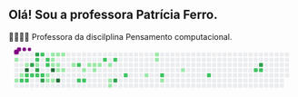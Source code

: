 ## Olá! Sou a professora Patrícia Ferro.
👩‍💻👩‍🏫 Professora da discilplina Pensamento computacional.
<svg viewBox="-16 -32 880 192" width="880" height="192" xmlns="http://www.w3.org/2000/svg"><desc>Generated with https://github.com/Platane/snk</desc><style>@keyframes c0{.71%{fill:var(--c1)}.73%,to{fill:var(--ce)}}@keyframes c1{3.57%{fill:var(--c1)}3.59%,to{fill:var(--ce)}}@keyframes c2{2.86%{fill:var(--c1)}2.88%,to{fill:var(--ce)}}@keyframes c3{49.09%{fill:var(--c2)}49.11%,to{fill:var(--ce)}}@keyframes c4{1.78%{fill:var(--c1)}1.8%,to{fill:var(--ce)}}@keyframes c5{91.75%{fill:var(--c4)}91.77%,to{fill:var(--ce)}}@keyframes c6{48.38%{fill:var(--c2)}48.4%,to{fill:var(--ce)}}@keyframes c7{48.74%{fill:var(--c2)}48.76%,to{fill:var(--ce)}}@keyframes c8{88.88%{fill:var(--c3)}88.9%,to{fill:var(--ce)}}@keyframes c9{48.02%{fill:var(--c2)}48.04%,to{fill:var(--ce)}}@keyframes ca{89.95%{fill:var(--c3)}89.97%,to{fill:var(--ce)}}@keyframes cb{43%{fill:var(--c2)}43.02%,to{fill:var(--ce)}}@keyframes cc{42.64%{fill:var(--c1)}42.66%,to{fill:var(--ce)}}@keyframes cd{88.16%{fill:var(--c3)}88.18%,to{fill:var(--ce)}}@keyframes ce{47.66%{fill:var(--c2)}47.68%,to{fill:var(--ce)}}@keyframes cf{45.15%{fill:var(--c2)}45.17%,to{fill:var(--ce)}}@keyframes cg{47.3%{fill:var(--c2)}47.32%,to{fill:var(--ce)}}@keyframes ch{87.09%{fill:var(--c3)}87.11%,to{fill:var(--ce)}}@keyframes ci{43.72%{fill:var(--c2)}43.74%,to{fill:var(--ce)}}@keyframes cj{44.08%{fill:var(--c2)}44.1%,to{fill:var(--ce)}}@keyframes ck{7.52%{fill:var(--c1)}7.54%,to{fill:var(--ce)}}@keyframes cl{6.44%{fill:var(--c1)}6.46%,to{fill:var(--ce)}}@keyframes cm{11.46%{fill:var(--c1)}11.48%,to{fill:var(--ce)}}@keyframes cn{11.1%{fill:var(--c1)}11.12%,to{fill:var(--ce)}}@keyframes co{10.74%{fill:var(--c1)}10.76%,to{fill:var(--ce)}}@keyframes cp{93.54%{fill:var(--c4)}93.56%,to{fill:var(--ce)}}@keyframes cq{6.8%{fill:var(--c1)}6.82%,to{fill:var(--ce)}}@keyframes cr{11.82%{fill:var(--c1)}11.84%,to{fill:var(--ce)}}@keyframes cs{10.38%{fill:var(--c1)}10.4%,to{fill:var(--ce)}}@keyframes ct{9.31%{fill:var(--c1)}9.33%,to{fill:var(--ce)}}@keyframes cu{94.61%{fill:var(--c4)}94.63%,to{fill:var(--ce)}}@keyframes cv{12.18%{fill:var(--c1)}12.2%,to{fill:var(--ce)}}@keyframes cw{9.67%{fill:var(--c1)}9.69%,to{fill:var(--ce)}}@keyframes cx{13.61%{fill:var(--c1)}13.63%,to{fill:var(--ce)}}@keyframes cy{55.55%{fill:var(--c2)}55.57%,to{fill:var(--ce)}}@keyframes cz{53.75%{fill:var(--c2)}53.77%,to{fill:var(--ce)}}@keyframes c10{14.69%{fill:var(--c1)}14.71%,to{fill:var(--ce)}}@keyframes c11{54.11%{fill:var(--c2)}54.13%,to{fill:var(--ce)}}@keyframes c12{21.14%{fill:var(--c1)}21.16%,to{fill:var(--ce)}}@keyframes c13{15.76%{fill:var(--c1)}15.78%,to{fill:var(--ce)}}@keyframes c14{15.4%{fill:var(--c1)}15.42%,to{fill:var(--ce)}}@keyframes c15{16.12%{fill:var(--c1)}16.14%,to{fill:var(--ce)}}@keyframes c16{57.7%{fill:var(--c2)}57.72%,to{fill:var(--ce)}}@keyframes c17{16.84%{fill:var(--c1)}16.86%,to{fill:var(--ce)}}@keyframes c18{17.91%{fill:var(--c1)}17.93%,to{fill:var(--ce)}}@keyframes c19{18.27%{fill:var(--c1)}18.29%,to{fill:var(--ce)}}@keyframes c1a{58.41%{fill:var(--c2)}58.43%,to{fill:var(--ce)}}@keyframes c1b{81.35%{fill:var(--c3)}81.37%,to{fill:var(--ce)}}@keyframes c1c{60.21%{fill:var(--c2)}60.23%,to{fill:var(--ce)}}@keyframes c1d{25.8%{fill:var(--c1)}25.82%,to{fill:var(--ce)}}@keyframes c1e{32.25%{fill:var(--c1)}32.27%,to{fill:var(--ce)}}@keyframes c1f{31.89%{fill:var(--c1)}31.91%,to{fill:var(--ce)}}@keyframes c1g{62.71%{fill:var(--c2)}62.73%,to{fill:var(--ce)}}@keyframes c1h{27.23%{fill:var(--c1)}27.25%,to{fill:var(--ce)}}@keyframes c1i{29.38%{fill:var(--c1)}29.4%,to{fill:var(--ce)}}@keyframes c1j{65.94%{fill:var(--c2)}65.96%,to{fill:var(--ce)}}@keyframes c1k{69.52%{fill:var(--c2)}69.54%,to{fill:var(--ce)}}@keyframes c1l{70.24%{fill:var(--c3)}70.26%,to{fill:var(--ce)}}@keyframes c1m{69.88%{fill:var(--c2)}69.9%,to{fill:var(--ce)}}@keyframes u0{.71%{transform:scale(0,1)}.73%,1.78%{transform:scale(.03,1)}1.8%,2.86%{transform:scale(.07,1)}2.88%,3.57%{transform:scale(.1,1)}3.59%,6.44%{transform:scale(.13,1)}6.46%,6.8%{transform:scale(.17,1)}6.82%,7.52%{transform:scale(.2,1)}7.54%,9.31%{transform:scale(.23,1)}9.33%,9.67%{transform:scale(.27,1)}10.38%,9.69%{transform:scale(.3,1)}10.4%,10.74%{transform:scale(.33,1)}10.76%,11.1%{transform:scale(.37,1)}11.12%,11.46%{transform:scale(.4,1)}11.48%,11.82%{transform:scale(.43,1)}11.84%,12.18%{transform:scale(.47,1)}12.2%,13.61%{transform:scale(.5,1)}13.63%,14.69%{transform:scale(.53,1)}14.71%,15.4%{transform:scale(.57,1)}15.42%,15.76%{transform:scale(.6,1)}15.78%,16.12%{transform:scale(.63,1)}16.14%,16.84%{transform:scale(.67,1)}16.86%,17.91%{transform:scale(.7,1)}17.93%,18.27%{transform:scale(.73,1)}18.29%,21.14%{transform:scale(.77,1)}21.16%,25.8%{transform:scale(.8,1)}25.82%,27.23%{transform:scale(.83,1)}27.25%,29.38%{transform:scale(.87,1)}29.4%,31.89%{transform:scale(.9,1)}31.91%,32.25%{transform:scale(.93,1)}32.27%,42.64%{transform:scale(.97,1)}42.66%,to{transform:scale(1,1)}}@keyframes u1{43%{transform:scale(0,1)}43.02%,43.72%{transform:scale(.05,1)}43.74%,44.08%{transform:scale(.1,1)}44.1%,45.15%{transform:scale(.15,1)}45.17%,47.3%{transform:scale(.2,1)}47.32%,47.66%{transform:scale(.25,1)}47.68%,48.02%{transform:scale(.3,1)}48.04%,48.38%{transform:scale(.35,1)}48.4%,48.74%{transform:scale(.4,1)}48.76%,49.09%{transform:scale(.45,1)}49.11%,53.75%{transform:scale(.5,1)}53.77%,54.11%{transform:scale(.55,1)}54.13%,55.55%{transform:scale(.6,1)}55.57%,57.7%{transform:scale(.65,1)}57.72%,58.41%{transform:scale(.7,1)}58.43%,60.21%{transform:scale(.75,1)}60.23%,62.71%{transform:scale(.8,1)}62.73%,65.94%{transform:scale(.85,1)}65.96%,69.52%{transform:scale(.9,1)}69.54%,69.88%{transform:scale(.95,1)}69.9%,to{transform:scale(1,1)}}@keyframes u2{70.24%{transform:scale(0,1)}70.26%,81.35%{transform:scale(.17,1)}81.37%,87.09%{transform:scale(.33,1)}87.11%,88.16%{transform:scale(.5,1)}88.18%,88.88%{transform:scale(.67,1)}88.9%,89.95%{transform:scale(.83,1)}89.97%,to{transform:scale(1,1)}}@keyframes u3{91.75%{transform:scale(0,1)}91.77%,93.54%{transform:scale(.33,1)}93.56%,94.61%{transform:scale(.67,1)}94.63%,to{transform:scale(1,1)}}@keyframes s0{0%,99.64%{transform:translate(0,-16px)}.72%{transform:translate(0,16px)}1.43%{transform:translate(32px,16px)}1.79%{transform:translate(32px,32px)}2.15%{transform:translate(16px,32px)}2.87%,49.46%{transform:translate(16px,64px)}3.23%{transform:translate(0,64px)}3.94%{transform:translate(0,96px)}6.09%{transform:translate(96px,96px)}6.45%,7.89%{transform:translate(96px,80px)}6.81%,8.24%,94.98%{transform:translate(112px,80px)}7.17%,8.6%{transform:translate(112px,64px)}41.22%,7.53%{transform:translate(96px,64px)}8.96%{transform:translate(128px,64px)}9.32%,93.91%{transform:translate(128px,48px)}9.68%{transform:translate(144px,48px)}10.04%{transform:translate(144px,32px)}10.75%{transform:translate(112px,32px)}11.47%{transform:translate(112px,0)}12.9%{transform:translate(176px,0)}13.98%{transform:translate(176px,48px)}15.41%{transform:translate(240px,48px)}15.77%{transform:translate(240px,32px)}16.85%{transform:translate(288px,32px)}18.28%{transform:translate(288px,96px)}18.64%{transform:translate(272px,96px)}20.07%{transform:translate(272px,32px)}21.15%{transform:translate(224px,32px)}21.51%{transform:translate(224px,48px)}25.45%{transform:translate(400px,48px)}25.81%{transform:translate(400px,64px)}26.52%{transform:translate(432px,64px)}26.88%{transform:translate(432px,80px)}28.67%{transform:translate(512px,80px)}30.11%{transform:translate(512px,16px)}31.9%{transform:translate(432px,16px)}32.26%{transform:translate(432px,0)}32.62%{transform:translate(416px,0)}33.33%{transform:translate(416px,32px)}35.13%{transform:translate(336px,32px)}35.48%{transform:translate(336px,48px)}35.84%{transform:translate(320px,48px)}36.2%{transform:translate(320px,64px)}41.58%{transform:translate(96px,48px)}41.94%{transform:translate(80px,48px)}42.29%,44.44%{transform:translate(80px,32px)}42.65%,88.53%{transform:translate(64px,32px)}43.01%,89.61%,97.49%{transform:translate(64px,16px)}43.73%,45.88%{transform:translate(96px,16px)}44.09%{transform:translate(96px,32px)}45.16%{transform:translate(80px,0)}45.52%{transform:translate(96px,0)}46.24%{transform:translate(80px,16px)}47.31%,86.74%{transform:translate(80px,64px)}48.39%{transform:translate(32px,64px)}48.75%{transform:translate(32px,80px)}49.1%{transform:translate(16px,80px)}53.41%{transform:translate(192px,64px)}53.76%{transform:translate(192px,80px)}54.12%{transform:translate(208px,80px)}55.2%{transform:translate(208px,32px)}55.56%{transform:translate(192px,32px)}55.91%{transform:translate(192px,16px)}59.14%{transform:translate(336px,16px)}60.22%{transform:translate(336px,64px)}69.18%{transform:translate(736px,64px)}69.53%{transform:translate(736px,48px)}69.89%{transform:translate(752px,48px)}70.25%{transform:translate(752px,32px)}80.29%{transform:translate(304px,32px)}81.36%{transform:translate(304px,80px)}81.72%{transform:translate(288px,80px)}82.08%{transform:translate(288px,64px)}87.1%{transform:translate(80px,80px)}87.46%{transform:translate(64px,80px)}88.89%{transform:translate(48px,32px)}89.25%{transform:translate(48px,16px)}89.96%{transform:translate(64px,0)}90.68%{transform:translate(32px,0)}91.76%{transform:translate(32px,48px)}94.62%{transform:translate(128px,80px)}96.42%{transform:translate(112px,16px)}98.21%{transform:translate(64px,-16px)}}@keyframes s1{0%,99.64%{transform:translate(16px,-16px)}.36%{transform:translate(0,-16px)}1.08%{transform:translate(0,16px)}1.79%{transform:translate(32px,16px)}2.15%{transform:translate(32px,32px)}2.51%{transform:translate(16px,32px)}3.23%,49.82%{transform:translate(16px,64px)}3.58%{transform:translate(0,64px)}4.3%{transform:translate(0,96px)}6.45%{transform:translate(96px,96px)}6.81%,8.24%{transform:translate(96px,80px)}7.17%,8.6%,95.34%{transform:translate(112px,80px)}7.53%,8.96%{transform:translate(112px,64px)}41.58%,7.89%{transform:translate(96px,64px)}9.32%{transform:translate(128px,64px)}9.68%,94.27%{transform:translate(128px,48px)}10.04%{transform:translate(144px,48px)}10.39%{transform:translate(144px,32px)}11.11%{transform:translate(112px,32px)}11.83%{transform:translate(112px,0)}13.26%{transform:translate(176px,0)}14.34%{transform:translate(176px,48px)}15.77%{transform:translate(240px,48px)}16.13%{transform:translate(240px,32px)}17.2%{transform:translate(288px,32px)}18.64%{transform:translate(288px,96px)}19%{transform:translate(272px,96px)}20.43%{transform:translate(272px,32px)}21.51%{transform:translate(224px,32px)}21.86%{transform:translate(224px,48px)}25.81%{transform:translate(400px,48px)}26.16%{transform:translate(400px,64px)}26.88%{transform:translate(432px,64px)}27.24%{transform:translate(432px,80px)}29.03%{transform:translate(512px,80px)}30.47%{transform:translate(512px,16px)}32.26%{transform:translate(432px,16px)}32.62%{transform:translate(432px,0)}32.97%{transform:translate(416px,0)}33.69%{transform:translate(416px,32px)}35.48%{transform:translate(336px,32px)}35.84%{transform:translate(336px,48px)}36.2%{transform:translate(320px,48px)}36.56%{transform:translate(320px,64px)}41.94%{transform:translate(96px,48px)}42.29%{transform:translate(80px,48px)}42.65%,44.8%{transform:translate(80px,32px)}43.01%,88.89%{transform:translate(64px,32px)}43.37%,89.96%,97.85%{transform:translate(64px,16px)}44.09%,46.24%{transform:translate(96px,16px)}44.44%{transform:translate(96px,32px)}45.52%{transform:translate(80px,0)}45.88%{transform:translate(96px,0)}46.59%{transform:translate(80px,16px)}47.67%,87.1%{transform:translate(80px,64px)}48.75%{transform:translate(32px,64px)}49.1%{transform:translate(32px,80px)}49.46%{transform:translate(16px,80px)}53.76%{transform:translate(192px,64px)}54.12%{transform:translate(192px,80px)}54.48%{transform:translate(208px,80px)}55.56%{transform:translate(208px,32px)}55.91%{transform:translate(192px,32px)}56.27%{transform:translate(192px,16px)}59.5%{transform:translate(336px,16px)}60.57%{transform:translate(336px,64px)}69.53%{transform:translate(736px,64px)}69.89%{transform:translate(736px,48px)}70.25%{transform:translate(752px,48px)}70.61%{transform:translate(752px,32px)}80.65%{transform:translate(304px,32px)}81.72%{transform:translate(304px,80px)}82.08%{transform:translate(288px,80px)}82.44%{transform:translate(288px,64px)}87.46%{transform:translate(80px,80px)}87.81%{transform:translate(64px,80px)}89.25%{transform:translate(48px,32px)}89.61%{transform:translate(48px,16px)}90.32%{transform:translate(64px,0)}91.04%{transform:translate(32px,0)}92.11%{transform:translate(32px,48px)}94.98%{transform:translate(128px,80px)}96.77%{transform:translate(112px,16px)}98.57%{transform:translate(64px,-16px)}}@keyframes s2{0%,99.64%{transform:translate(32px,-16px)}.72%{transform:translate(0,-16px)}1.43%{transform:translate(0,16px)}2.15%{transform:translate(32px,16px)}2.51%{transform:translate(32px,32px)}2.87%{transform:translate(16px,32px)}3.58%,50.18%{transform:translate(16px,64px)}3.94%{transform:translate(0,64px)}4.66%{transform:translate(0,96px)}6.81%{transform:translate(96px,96px)}7.17%,8.6%{transform:translate(96px,80px)}7.53%,8.96%,95.7%{transform:translate(112px,80px)}7.89%,9.32%{transform:translate(112px,64px)}41.94%,8.24%{transform:translate(96px,64px)}9.68%{transform:translate(128px,64px)}10.04%,94.62%{transform:translate(128px,48px)}10.39%{transform:translate(144px,48px)}10.75%{transform:translate(144px,32px)}11.47%{transform:translate(112px,32px)}12.19%{transform:translate(112px,0)}13.62%{transform:translate(176px,0)}14.7%{transform:translate(176px,48px)}16.13%{transform:translate(240px,48px)}16.49%{transform:translate(240px,32px)}17.56%{transform:translate(288px,32px)}19%{transform:translate(288px,96px)}19.35%{transform:translate(272px,96px)}20.79%{transform:translate(272px,32px)}21.86%{transform:translate(224px,32px)}22.22%{transform:translate(224px,48px)}26.16%{transform:translate(400px,48px)}26.52%{transform:translate(400px,64px)}27.24%{transform:translate(432px,64px)}27.6%{transform:translate(432px,80px)}29.39%{transform:translate(512px,80px)}30.82%{transform:translate(512px,16px)}32.62%{transform:translate(432px,16px)}32.97%{transform:translate(432px,0)}33.33%{transform:translate(416px,0)}34.05%{transform:translate(416px,32px)}35.84%{transform:translate(336px,32px)}36.2%{transform:translate(336px,48px)}36.56%{transform:translate(320px,48px)}36.92%{transform:translate(320px,64px)}42.29%{transform:translate(96px,48px)}42.65%{transform:translate(80px,48px)}43.01%,45.16%{transform:translate(80px,32px)}43.37%,89.25%{transform:translate(64px,32px)}43.73%,90.32%,98.21%{transform:translate(64px,16px)}44.44%,46.59%{transform:translate(96px,16px)}44.8%{transform:translate(96px,32px)}45.88%{transform:translate(80px,0)}46.24%{transform:translate(96px,0)}46.95%{transform:translate(80px,16px)}48.03%,87.46%{transform:translate(80px,64px)}49.1%{transform:translate(32px,64px)}49.46%{transform:translate(32px,80px)}49.82%{transform:translate(16px,80px)}54.12%{transform:translate(192px,64px)}54.48%{transform:translate(192px,80px)}54.84%{transform:translate(208px,80px)}55.91%{transform:translate(208px,32px)}56.27%{transform:translate(192px,32px)}56.63%{transform:translate(192px,16px)}59.86%{transform:translate(336px,16px)}60.93%{transform:translate(336px,64px)}69.89%{transform:translate(736px,64px)}70.25%{transform:translate(736px,48px)}70.61%{transform:translate(752px,48px)}70.97%{transform:translate(752px,32px)}81%{transform:translate(304px,32px)}82.08%{transform:translate(304px,80px)}82.44%{transform:translate(288px,80px)}82.8%{transform:translate(288px,64px)}87.81%{transform:translate(80px,80px)}88.17%{transform:translate(64px,80px)}89.61%{transform:translate(48px,32px)}89.96%{transform:translate(48px,16px)}90.68%{transform:translate(64px,0)}91.4%{transform:translate(32px,0)}92.47%{transform:translate(32px,48px)}95.34%{transform:translate(128px,80px)}97.13%{transform:translate(112px,16px)}98.92%{transform:translate(64px,-16px)}}@keyframes s3{0%,99.64%{transform:translate(48px,-16px)}1.08%{transform:translate(0,-16px)}1.79%{transform:translate(0,16px)}2.51%{transform:translate(32px,16px)}2.87%{transform:translate(32px,32px)}3.23%{transform:translate(16px,32px)}3.94%,50.54%{transform:translate(16px,64px)}4.3%{transform:translate(0,64px)}5.02%{transform:translate(0,96px)}7.17%{transform:translate(96px,96px)}7.53%,8.96%{transform:translate(96px,80px)}7.89%,9.32%,96.06%{transform:translate(112px,80px)}8.24%,9.68%{transform:translate(112px,64px)}42.29%,8.6%{transform:translate(96px,64px)}10.04%{transform:translate(128px,64px)}10.39%,94.98%{transform:translate(128px,48px)}10.75%{transform:translate(144px,48px)}11.11%{transform:translate(144px,32px)}11.83%{transform:translate(112px,32px)}12.54%{transform:translate(112px,0)}13.98%{transform:translate(176px,0)}15.05%{transform:translate(176px,48px)}16.49%{transform:translate(240px,48px)}16.85%{transform:translate(240px,32px)}17.92%{transform:translate(288px,32px)}19.35%{transform:translate(288px,96px)}19.71%{transform:translate(272px,96px)}21.15%{transform:translate(272px,32px)}22.22%{transform:translate(224px,32px)}22.58%{transform:translate(224px,48px)}26.52%{transform:translate(400px,48px)}26.88%{transform:translate(400px,64px)}27.6%{transform:translate(432px,64px)}27.96%{transform:translate(432px,80px)}29.75%{transform:translate(512px,80px)}31.18%{transform:translate(512px,16px)}32.97%{transform:translate(432px,16px)}33.33%{transform:translate(432px,0)}33.69%{transform:translate(416px,0)}34.41%{transform:translate(416px,32px)}36.2%{transform:translate(336px,32px)}36.56%{transform:translate(336px,48px)}36.92%{transform:translate(320px,48px)}37.28%{transform:translate(320px,64px)}42.65%{transform:translate(96px,48px)}43.01%{transform:translate(80px,48px)}43.37%,45.52%{transform:translate(80px,32px)}43.73%,89.61%{transform:translate(64px,32px)}44.09%,90.68%,98.57%{transform:translate(64px,16px)}44.8%,46.95%{transform:translate(96px,16px)}45.16%{transform:translate(96px,32px)}46.24%{transform:translate(80px,0)}46.59%{transform:translate(96px,0)}47.31%{transform:translate(80px,16px)}48.39%,87.81%{transform:translate(80px,64px)}49.46%{transform:translate(32px,64px)}49.82%{transform:translate(32px,80px)}50.18%{transform:translate(16px,80px)}54.48%{transform:translate(192px,64px)}54.84%{transform:translate(192px,80px)}55.2%{transform:translate(208px,80px)}56.27%{transform:translate(208px,32px)}56.63%{transform:translate(192px,32px)}56.99%{transform:translate(192px,16px)}60.22%{transform:translate(336px,16px)}61.29%{transform:translate(336px,64px)}70.25%{transform:translate(736px,64px)}70.61%{transform:translate(736px,48px)}70.97%{transform:translate(752px,48px)}71.33%{transform:translate(752px,32px)}81.36%{transform:translate(304px,32px)}82.44%{transform:translate(304px,80px)}82.8%{transform:translate(288px,80px)}83.15%{transform:translate(288px,64px)}88.17%{transform:translate(80px,80px)}88.53%{transform:translate(64px,80px)}89.96%{transform:translate(48px,32px)}90.32%{transform:translate(48px,16px)}91.04%{transform:translate(64px,0)}91.76%{transform:translate(32px,0)}92.83%{transform:translate(32px,48px)}95.7%{transform:translate(128px,80px)}97.49%{transform:translate(112px,16px)}99.28%{transform:translate(64px,-16px)}}:root{--cb:#1b1f230a;--cs:purple;--ce:#ebedf0;--c0:#ebedf0;--c1:#9be9a8;--c2:#40c463;--c3:#30a14e;--c4:#216e39}@media (prefers-color-scheme:dark){:root{--cb:#1b1f230a;--cs:purple;--ce:#161b22;--c1:#01311f;--c2:#034525;--c3:#0f6d31;--c4:#00c647}}.c{shape-rendering:geometricPrecision;fill:var(--ce);stroke-width:1px;stroke:var(--cb);animation:none 27900ms linear infinite}.c.c0,.c.c1,.c.c2{fill:var(--c1);animation-name:c0}.c.c1,.c.c2{animation-name:c1}.c.c2{animation-name:c2}.c.c3{fill:var(--c2);animation-name:c3}.c.c4{fill:var(--c1);animation-name:c4}.c.c5{fill:var(--c4);animation-name:c5}.c.c6,.c.c7{fill:var(--c2);animation-name:c6}.c.c7{animation-name:c7}.c.c8{fill:var(--c3);animation-name:c8}.c.c9{fill:var(--c2);animation-name:c9}.c.ca{fill:var(--c3);animation-name:ca}.c.cb{fill:var(--c2);animation-name:cb}.c.cc{fill:var(--c1);animation-name:cc}.c.cd{fill:var(--c3);animation-name:cd}.c.ce,.c.cf,.c.cg{fill:var(--c2);animation-name:ce}.c.cf,.c.cg{animation-name:cf}.c.cg{animation-name:cg}.c.ch{fill:var(--c3);animation-name:ch}.c.ci,.c.cj{fill:var(--c2);animation-name:ci}.c.cj{animation-name:cj}.c.ck,.c.cl{fill:var(--c1);animation-name:ck}.c.cl{animation-name:cl}.c.cm,.c.cn,.c.co{fill:var(--c1);animation-name:cm}.c.cn,.c.co{animation-name:cn}.c.co{animation-name:co}.c.cp{fill:var(--c4);animation-name:cp}.c.cq{fill:var(--c1);animation-name:cq}.c.cr,.c.cs,.c.ct{fill:var(--c1);animation-name:cr}.c.cs,.c.ct{animation-name:cs}.c.ct{animation-name:ct}.c.cu{fill:var(--c4);animation-name:cu}.c.cv,.c.cw,.c.cx{fill:var(--c1);animation-name:cv}.c.cw,.c.cx{animation-name:cw}.c.cx{animation-name:cx}.c.cy,.c.cz{fill:var(--c2);animation-name:cy}.c.cz{animation-name:cz}.c.c10{fill:var(--c1);animation-name:c10}.c.c11{fill:var(--c2);animation-name:c11}.c.c12{fill:var(--c1);animation-name:c12}.c.c13,.c.c14,.c.c15{fill:var(--c1);animation-name:c13}.c.c14,.c.c15{animation-name:c14}.c.c15{animation-name:c15}.c.c16{fill:var(--c2);animation-name:c16}.c.c17,.c.c18,.c.c19{fill:var(--c1);animation-name:c17}.c.c18,.c.c19{animation-name:c18}.c.c19{animation-name:c19}.c.c1a{fill:var(--c2);animation-name:c1a}.c.c1b{fill:var(--c3);animation-name:c1b}.c.c1c{fill:var(--c2);animation-name:c1c}.c.c1d,.c.c1e,.c.c1f{fill:var(--c1);animation-name:c1d}.c.c1e,.c.c1f{animation-name:c1e}.c.c1f{animation-name:c1f}.c.c1g{fill:var(--c2);animation-name:c1g}.c.c1h,.c.c1i{fill:var(--c1);animation-name:c1h}.c.c1i{animation-name:c1i}.c.c1j,.c.c1k{fill:var(--c2);animation-name:c1j}.c.c1k{animation-name:c1k}.c.c1l{fill:var(--c3);animation-name:c1l}.c.c1m{fill:var(--c2);animation-name:c1m}.s,.u{animation:none linear 27900ms infinite}.u,.u.u0{transform-origin:0 0}.u{transform:scale(0,1)}.u.u0{fill:var(--c1);animation-name:u0}.u.u1{fill:var(--c2);animation-name:u1;transform-origin:431.2px 0}.u.u2{fill:var(--c3);animation-name:u2;transform-origin:718.6px 0}.u.u3{fill:var(--c4);animation-name:u3;transform-origin:804.9px 0}.s{shape-rendering:geometricPrecision;fill:var(--cs)}.s.s0{transform:translate(0,-16px);animation-name:s0}.s.s1{transform:translate(16px,-16px);animation-name:s1}.s.s2{transform:translate(32px,-16px);animation-name:s2}.s.s3{transform:translate(48px,-16px);animation-name:s3}</style><rect class="c" x="2" y="2" rx="2" ry="2" width="12" height="12"/><rect class="c c0" x="2" y="18" rx="2" ry="2" width="12" height="12"/><rect class="c" x="2" y="34" rx="2" ry="2" width="12" height="12"/><rect class="c" x="2" y="50" rx="2" ry="2" width="12" height="12"/><rect class="c" x="2" y="66" rx="2" ry="2" width="12" height="12"/><rect class="c c1" x="2" y="82" rx="2" ry="2" width="12" height="12"/><rect class="c" x="2" y="98" rx="2" ry="2" width="12" height="12"/><rect class="c" x="18" y="2" rx="2" ry="2" width="12" height="12"/><rect class="c" x="18" y="18" rx="2" ry="2" width="12" height="12"/><rect class="c" x="18" y="34" rx="2" ry="2" width="12" height="12"/><rect class="c" x="18" y="50" rx="2" ry="2" width="12" height="12"/><rect class="c c2" x="18" y="66" rx="2" ry="2" width="12" height="12"/><rect class="c c3" x="18" y="82" rx="2" ry="2" width="12" height="12"/><rect class="c" x="18" y="98" rx="2" ry="2" width="12" height="12"/><rect class="c" x="34" y="2" rx="2" ry="2" width="12" height="12"/><rect class="c" x="34" y="18" rx="2" ry="2" width="12" height="12"/><rect class="c c4" x="34" y="34" rx="2" ry="2" width="12" height="12"/><rect class="c c5" x="34" y="50" rx="2" ry="2" width="12" height="12"/><rect class="c c6" x="34" y="66" rx="2" ry="2" width="12" height="12"/><rect class="c c7" x="34" y="82" rx="2" ry="2" width="12" height="12"/><rect class="c" x="34" y="98" rx="2" ry="2" width="12" height="12"/><rect class="c" x="50" y="2" rx="2" ry="2" width="12" height="12"/><rect class="c" x="50" y="18" rx="2" ry="2" width="12" height="12"/><rect class="c c8" x="50" y="34" rx="2" ry="2" width="12" height="12"/><rect class="c" x="50" y="50" rx="2" ry="2" width="12" height="12"/><rect class="c c9" x="50" y="66" rx="2" ry="2" width="12" height="12"/><rect class="c" x="50" y="82" rx="2" ry="2" width="12" height="12"/><rect class="c" x="50" y="98" rx="2" ry="2" width="12" height="12"/><rect class="c ca" x="66" y="2" rx="2" ry="2" width="12" height="12"/><rect class="c cb" x="66" y="18" rx="2" ry="2" width="12" height="12"/><rect class="c cc" x="66" y="34" rx="2" ry="2" width="12" height="12"/><rect class="c cd" x="66" y="50" rx="2" ry="2" width="12" height="12"/><rect class="c ce" x="66" y="66" rx="2" ry="2" width="12" height="12"/><rect class="c" x="66" y="82" rx="2" ry="2" width="12" height="12"/><rect class="c" x="66" y="98" rx="2" ry="2" width="12" height="12"/><rect class="c cf" x="82" y="2" rx="2" ry="2" width="12" height="12"/><rect class="c" x="82" y="18" rx="2" ry="2" width="12" height="12"/><rect class="c" x="82" y="34" rx="2" ry="2" width="12" height="12"/><rect class="c" x="82" y="50" rx="2" ry="2" width="12" height="12"/><rect class="c cg" x="82" y="66" rx="2" ry="2" width="12" height="12"/><rect class="c ch" x="82" y="82" rx="2" ry="2" width="12" height="12"/><rect class="c" x="82" y="98" rx="2" ry="2" width="12" height="12"/><rect class="c" x="98" y="2" rx="2" ry="2" width="12" height="12"/><rect class="c ci" x="98" y="18" rx="2" ry="2" width="12" height="12"/><rect class="c cj" x="98" y="34" rx="2" ry="2" width="12" height="12"/><rect class="c" x="98" y="50" rx="2" ry="2" width="12" height="12"/><rect class="c ck" x="98" y="66" rx="2" ry="2" width="12" height="12"/><rect class="c cl" x="98" y="82" rx="2" ry="2" width="12" height="12"/><rect class="c" x="98" y="98" rx="2" ry="2" width="12" height="12"/><rect class="c cm" x="114" y="2" rx="2" ry="2" width="12" height="12"/><rect class="c cn" x="114" y="18" rx="2" ry="2" width="12" height="12"/><rect class="c co" x="114" y="34" rx="2" ry="2" width="12" height="12"/><rect class="c cp" x="114" y="50" rx="2" ry="2" width="12" height="12"/><rect class="c" x="114" y="66" rx="2" ry="2" width="12" height="12"/><rect class="c cq" x="114" y="82" rx="2" ry="2" width="12" height="12"/><rect class="c" x="114" y="98" rx="2" ry="2" width="12" height="12"/><rect class="c cr" x="130" y="2" rx="2" ry="2" width="12" height="12"/><rect class="c" x="130" y="18" rx="2" ry="2" width="12" height="12"/><rect class="c cs" x="130" y="34" rx="2" ry="2" width="12" height="12"/><rect class="c ct" x="130" y="50" rx="2" ry="2" width="12" height="12"/><rect class="c" x="130" y="66" rx="2" ry="2" width="12" height="12"/><rect class="c cu" x="130" y="82" rx="2" ry="2" width="12" height="12"/><rect class="c" x="130" y="98" rx="2" ry="2" width="12" height="12"/><rect class="c cv" x="146" y="2" rx="2" ry="2" width="12" height="12"/><rect class="c" x="146" y="18" rx="2" ry="2" width="12" height="12"/><rect class="c" x="146" y="34" rx="2" ry="2" width="12" height="12"/><rect class="c cw" x="146" y="50" rx="2" ry="2" width="12" height="12"/><rect class="c" x="146" y="66" rx="2" ry="2" width="12" height="12"/><rect class="c" x="146" y="82" rx="2" ry="2" width="12" height="12"/><rect class="c" x="146" y="98" rx="2" ry="2" width="12" height="12"/><rect class="c" x="162" y="2" rx="2" ry="2" width="12" height="12"/><rect class="c" x="162" y="18" rx="2" ry="2" width="12" height="12"/><rect class="c" x="162" y="34" rx="2" ry="2" width="12" height="12"/><rect class="c" x="162" y="50" rx="2" ry="2" width="12" height="12"/><rect class="c" x="162" y="66" rx="2" ry="2" width="12" height="12"/><rect class="c" x="162" y="82" rx="2" ry="2" width="12" height="12"/><rect class="c" x="162" y="98" rx="2" ry="2" width="12" height="12"/><rect class="c" x="178" y="2" rx="2" ry="2" width="12" height="12"/><rect class="c" x="178" y="18" rx="2" ry="2" width="12" height="12"/><rect class="c cx" x="178" y="34" rx="2" ry="2" width="12" height="12"/><rect class="c" x="178" y="50" rx="2" ry="2" width="12" height="12"/><rect class="c" x="178" y="66" rx="2" ry="2" width="12" height="12"/><rect class="c" x="178" y="82" rx="2" ry="2" width="12" height="12"/><rect class="c" x="178" y="98" rx="2" ry="2" width="12" height="12"/><rect class="c" x="194" y="2" rx="2" ry="2" width="12" height="12"/><rect class="c" x="194" y="18" rx="2" ry="2" width="12" height="12"/><rect class="c cy" x="194" y="34" rx="2" ry="2" width="12" height="12"/><rect class="c" x="194" y="50" rx="2" ry="2" width="12" height="12"/><rect class="c" x="194" y="66" rx="2" ry="2" width="12" height="12"/><rect class="c cz" x="194" y="82" rx="2" ry="2" width="12" height="12"/><rect class="c" x="194" y="98" rx="2" ry="2" width="12" height="12"/><rect class="c" x="210" y="2" rx="2" ry="2" width="12" height="12"/><rect class="c" x="210" y="18" rx="2" ry="2" width="12" height="12"/><rect class="c" x="210" y="34" rx="2" ry="2" width="12" height="12"/><rect class="c c10" x="210" y="50" rx="2" ry="2" width="12" height="12"/><rect class="c" x="210" y="66" rx="2" ry="2" width="12" height="12"/><rect class="c c11" x="210" y="82" rx="2" ry="2" width="12" height="12"/><rect class="c" x="210" y="98" rx="2" ry="2" width="12" height="12"/><rect class="c" x="226" y="2" rx="2" ry="2" width="12" height="12"/><rect class="c" x="226" y="18" rx="2" ry="2" width="12" height="12"/><rect class="c c12" x="226" y="34" rx="2" ry="2" width="12" height="12"/><rect class="c" x="226" y="50" rx="2" ry="2" width="12" height="12"/><rect class="c" x="226" y="66" rx="2" ry="2" width="12" height="12"/><rect class="c" x="226" y="82" rx="2" ry="2" width="12" height="12"/><rect class="c" x="226" y="98" rx="2" ry="2" width="12" height="12"/><rect class="c" x="242" y="2" rx="2" ry="2" width="12" height="12"/><rect class="c" x="242" y="18" rx="2" ry="2" width="12" height="12"/><rect class="c c13" x="242" y="34" rx="2" ry="2" width="12" height="12"/><rect class="c c14" x="242" y="50" rx="2" ry="2" width="12" height="12"/><rect class="c" x="242" y="66" rx="2" ry="2" width="12" height="12"/><rect class="c" x="242" y="82" rx="2" ry="2" width="12" height="12"/><rect class="c" x="242" y="98" rx="2" ry="2" width="12" height="12"/><rect class="c" x="258" y="2" rx="2" ry="2" width="12" height="12"/><rect class="c" x="258" y="18" rx="2" ry="2" width="12" height="12"/><rect class="c c15" x="258" y="34" rx="2" ry="2" width="12" height="12"/><rect class="c" x="258" y="50" rx="2" ry="2" width="12" height="12"/><rect class="c" x="258" y="66" rx="2" ry="2" width="12" height="12"/><rect class="c" x="258" y="82" rx="2" ry="2" width="12" height="12"/><rect class="c" x="258" y="98" rx="2" ry="2" width="12" height="12"/><rect class="c" x="274" y="2" rx="2" ry="2" width="12" height="12"/><rect class="c c16" x="274" y="18" rx="2" ry="2" width="12" height="12"/><rect class="c" x="274" y="34" rx="2" ry="2" width="12" height="12"/><rect class="c" x="274" y="50" rx="2" ry="2" width="12" height="12"/><rect class="c" x="274" y="66" rx="2" ry="2" width="12" height="12"/><rect class="c" x="274" y="82" rx="2" ry="2" width="12" height="12"/><rect class="c" x="274" y="98" rx="2" ry="2" width="12" height="12"/><rect class="c" x="290" y="2" rx="2" ry="2" width="12" height="12"/><rect class="c" x="290" y="18" rx="2" ry="2" width="12" height="12"/><rect class="c c17" x="290" y="34" rx="2" ry="2" width="12" height="12"/><rect class="c" x="290" y="50" rx="2" ry="2" width="12" height="12"/><rect class="c" x="290" y="66" rx="2" ry="2" width="12" height="12"/><rect class="c c18" x="290" y="82" rx="2" ry="2" width="12" height="12"/><rect class="c c19" x="290" y="98" rx="2" ry="2" width="12" height="12"/><rect class="c" x="306" y="2" rx="2" ry="2" width="12" height="12"/><rect class="c c1a" x="306" y="18" rx="2" ry="2" width="12" height="12"/><rect class="c" x="306" y="34" rx="2" ry="2" width="12" height="12"/><rect class="c" x="306" y="50" rx="2" ry="2" width="12" height="12"/><rect class="c" x="306" y="66" rx="2" ry="2" width="12" height="12"/><rect class="c c1b" x="306" y="82" rx="2" ry="2" width="12" height="12"/><rect class="c" x="306" y="98" rx="2" ry="2" width="12" height="12"/><rect class="c" x="322" y="2" rx="2" ry="2" width="12" height="12"/><rect class="c" x="322" y="18" rx="2" ry="2" width="12" height="12"/><rect class="c" x="322" y="34" rx="2" ry="2" width="12" height="12"/><rect class="c" x="322" y="50" rx="2" ry="2" width="12" height="12"/><rect class="c" x="322" y="66" rx="2" ry="2" width="12" height="12"/><rect class="c" x="322" y="82" rx="2" ry="2" width="12" height="12"/><rect class="c" x="322" y="98" rx="2" ry="2" width="12" height="12"/><rect class="c" x="338" y="2" rx="2" ry="2" width="12" height="12"/><rect class="c" x="338" y="18" rx="2" ry="2" width="12" height="12"/><rect class="c" x="338" y="34" rx="2" ry="2" width="12" height="12"/><rect class="c" x="338" y="50" rx="2" ry="2" width="12" height="12"/><rect class="c c1c" x="338" y="66" rx="2" ry="2" width="12" height="12"/><rect class="c" x="338" y="82" rx="2" ry="2" width="12" height="12"/><rect class="c" x="338" y="98" rx="2" ry="2" width="12" height="12"/><rect class="c" x="354" y="2" rx="2" ry="2" width="12" height="12"/><rect class="c" x="354" y="18" rx="2" ry="2" width="12" height="12"/><rect class="c" x="354" y="34" rx="2" ry="2" width="12" height="12"/><rect class="c" x="354" y="50" rx="2" ry="2" width="12" height="12"/><rect class="c" x="354" y="66" rx="2" ry="2" width="12" height="12"/><rect class="c" x="354" y="82" rx="2" ry="2" width="12" height="12"/><rect class="c" x="354" y="98" rx="2" ry="2" width="12" height="12"/><rect class="c" x="370" y="2" rx="2" ry="2" width="12" height="12"/><rect class="c" x="370" y="18" rx="2" ry="2" width="12" height="12"/><rect class="c" x="370" y="34" rx="2" ry="2" width="12" height="12"/><rect class="c" x="370" y="50" rx="2" ry="2" width="12" height="12"/><rect class="c" x="370" y="66" rx="2" ry="2" width="12" height="12"/><rect class="c" x="370" y="82" rx="2" ry="2" width="12" height="12"/><rect class="c" x="370" y="98" rx="2" ry="2" width="12" height="12"/><rect class="c" x="386" y="2" rx="2" ry="2" width="12" height="12"/><rect class="c" x="386" y="18" rx="2" ry="2" width="12" height="12"/><rect class="c" x="386" y="34" rx="2" ry="2" width="12" height="12"/><rect class="c" x="386" y="50" rx="2" ry="2" width="12" height="12"/><rect class="c" x="386" y="66" rx="2" ry="2" width="12" height="12"/><rect class="c" x="386" y="82" rx="2" ry="2" width="12" height="12"/><rect class="c" x="386" y="98" rx="2" ry="2" width="12" height="12"/><rect class="c" x="402" y="2" rx="2" ry="2" width="12" height="12"/><rect class="c" x="402" y="18" rx="2" ry="2" width="12" height="12"/><rect class="c" x="402" y="34" rx="2" ry="2" width="12" height="12"/><rect class="c" x="402" y="50" rx="2" ry="2" width="12" height="12"/><rect class="c c1d" x="402" y="66" rx="2" ry="2" width="12" height="12"/><rect class="c" x="402" y="82" rx="2" ry="2" width="12" height="12"/><rect class="c" x="402" y="98" rx="2" ry="2" width="12" height="12"/><rect class="c" x="418" y="2" rx="2" ry="2" width="12" height="12"/><rect class="c" x="418" y="18" rx="2" ry="2" width="12" height="12"/><rect class="c" x="418" y="34" rx="2" ry="2" width="12" height="12"/><rect class="c" x="418" y="50" rx="2" ry="2" width="12" height="12"/><rect class="c" x="418" y="66" rx="2" ry="2" width="12" height="12"/><rect class="c" x="418" y="82" rx="2" ry="2" width="12" height="12"/><rect class="c" x="418" y="98" rx="2" ry="2" width="12" height="12"/><rect class="c c1e" x="434" y="2" rx="2" ry="2" width="12" height="12"/><rect class="c c1f" x="434" y="18" rx="2" ry="2" width="12" height="12"/><rect class="c" x="434" y="34" rx="2" ry="2" width="12" height="12"/><rect class="c" x="434" y="50" rx="2" ry="2" width="12" height="12"/><rect class="c" x="434" y="66" rx="2" ry="2" width="12" height="12"/><rect class="c" x="434" y="82" rx="2" ry="2" width="12" height="12"/><rect class="c" x="434" y="98" rx="2" ry="2" width="12" height="12"/><rect class="c" x="450" y="2" rx="2" ry="2" width="12" height="12"/><rect class="c" x="450" y="18" rx="2" ry="2" width="12" height="12"/><rect class="c" x="450" y="34" rx="2" ry="2" width="12" height="12"/><rect class="c" x="450" y="50" rx="2" ry="2" width="12" height="12"/><rect class="c c1g" x="450" y="66" rx="2" ry="2" width="12" height="12"/><rect class="c c1h" x="450" y="82" rx="2" ry="2" width="12" height="12"/><rect class="c" x="450" y="98" rx="2" ry="2" width="12" height="12"/><rect class="c" x="466" y="2" rx="2" ry="2" width="12" height="12"/><rect class="c" x="466" y="18" rx="2" ry="2" width="12" height="12"/><rect class="c" x="466" y="34" rx="2" ry="2" width="12" height="12"/><rect class="c" x="466" y="50" rx="2" ry="2" width="12" height="12"/><rect class="c" x="466" y="66" rx="2" ry="2" width="12" height="12"/><rect class="c" x="466" y="82" rx="2" ry="2" width="12" height="12"/><rect class="c" x="466" y="98" rx="2" ry="2" width="12" height="12"/><rect class="c" x="482" y="2" rx="2" ry="2" width="12" height="12"/><rect class="c" x="482" y="18" rx="2" ry="2" width="12" height="12"/><rect class="c" x="482" y="34" rx="2" ry="2" width="12" height="12"/><rect class="c" x="482" y="50" rx="2" ry="2" width="12" height="12"/><rect class="c" x="482" y="66" rx="2" ry="2" width="12" height="12"/><rect class="c" x="482" y="82" rx="2" ry="2" width="12" height="12"/><rect class="c" x="482" y="98" rx="2" ry="2" width="12" height="12"/><rect class="c" x="498" y="2" rx="2" ry="2" width="12" height="12"/><rect class="c" x="498" y="18" rx="2" ry="2" width="12" height="12"/><rect class="c" x="498" y="34" rx="2" ry="2" width="12" height="12"/><rect class="c" x="498" y="50" rx="2" ry="2" width="12" height="12"/><rect class="c" x="498" y="66" rx="2" ry="2" width="12" height="12"/><rect class="c" x="498" y="82" rx="2" ry="2" width="12" height="12"/><rect class="c" x="498" y="98" rx="2" ry="2" width="12" height="12"/><rect class="c" x="514" y="2" rx="2" ry="2" width="12" height="12"/><rect class="c" x="514" y="18" rx="2" ry="2" width="12" height="12"/><rect class="c" x="514" y="34" rx="2" ry="2" width="12" height="12"/><rect class="c c1i" x="514" y="50" rx="2" ry="2" width="12" height="12"/><rect class="c" x="514" y="66" rx="2" ry="2" width="12" height="12"/><rect class="c" x="514" y="82" rx="2" ry="2" width="12" height="12"/><rect class="c" x="514" y="98" rx="2" ry="2" width="12" height="12"/><rect class="c" x="530" y="2" rx="2" ry="2" width="12" height="12"/><rect class="c" x="530" y="18" rx="2" ry="2" width="12" height="12"/><rect class="c" x="530" y="34" rx="2" ry="2" width="12" height="12"/><rect class="c" x="530" y="50" rx="2" ry="2" width="12" height="12"/><rect class="c" x="530" y="66" rx="2" ry="2" width="12" height="12"/><rect class="c" x="530" y="82" rx="2" ry="2" width="12" height="12"/><rect class="c" x="530" y="98" rx="2" ry="2" width="12" height="12"/><rect class="c" x="546" y="2" rx="2" ry="2" width="12" height="12"/><rect class="c" x="546" y="18" rx="2" ry="2" width="12" height="12"/><rect class="c" x="546" y="34" rx="2" ry="2" width="12" height="12"/><rect class="c" x="546" y="50" rx="2" ry="2" width="12" height="12"/><rect class="c" x="546" y="66" rx="2" ry="2" width="12" height="12"/><rect class="c" x="546" y="82" rx="2" ry="2" width="12" height="12"/><rect class="c" x="546" y="98" rx="2" ry="2" width="12" height="12"/><rect class="c" x="562" y="2" rx="2" ry="2" width="12" height="12"/><rect class="c" x="562" y="18" rx="2" ry="2" width="12" height="12"/><rect class="c" x="562" y="34" rx="2" ry="2" width="12" height="12"/><rect class="c" x="562" y="50" rx="2" ry="2" width="12" height="12"/><rect class="c" x="562" y="66" rx="2" ry="2" width="12" height="12"/><rect class="c" x="562" y="82" rx="2" ry="2" width="12" height="12"/><rect class="c" x="562" y="98" rx="2" ry="2" width="12" height="12"/><rect class="c" x="578" y="2" rx="2" ry="2" width="12" height="12"/><rect class="c" x="578" y="18" rx="2" ry="2" width="12" height="12"/><rect class="c" x="578" y="34" rx="2" ry="2" width="12" height="12"/><rect class="c" x="578" y="50" rx="2" ry="2" width="12" height="12"/><rect class="c" x="578" y="66" rx="2" ry="2" width="12" height="12"/><rect class="c" x="578" y="82" rx="2" ry="2" width="12" height="12"/><rect class="c" x="578" y="98" rx="2" ry="2" width="12" height="12"/><rect class="c" x="594" y="2" rx="2" ry="2" width="12" height="12"/><rect class="c" x="594" y="18" rx="2" ry="2" width="12" height="12"/><rect class="c" x="594" y="34" rx="2" ry="2" width="12" height="12"/><rect class="c" x="594" y="50" rx="2" ry="2" width="12" height="12"/><rect class="c c1j" x="594" y="66" rx="2" ry="2" width="12" height="12"/><rect class="c" x="594" y="82" rx="2" ry="2" width="12" height="12"/><rect class="c" x="594" y="98" rx="2" ry="2" width="12" height="12"/><rect class="c" x="610" y="2" rx="2" ry="2" width="12" height="12"/><rect class="c" x="610" y="18" rx="2" ry="2" width="12" height="12"/><rect class="c" x="610" y="34" rx="2" ry="2" width="12" height="12"/><rect class="c" x="610" y="50" rx="2" ry="2" width="12" height="12"/><rect class="c" x="610" y="66" rx="2" ry="2" width="12" height="12"/><rect class="c" x="610" y="82" rx="2" ry="2" width="12" height="12"/><rect class="c" x="610" y="98" rx="2" ry="2" width="12" height="12"/><rect class="c" x="626" y="2" rx="2" ry="2" width="12" height="12"/><rect class="c" x="626" y="18" rx="2" ry="2" width="12" height="12"/><rect class="c" x="626" y="34" rx="2" ry="2" width="12" height="12"/><rect class="c" x="626" y="50" rx="2" ry="2" width="12" height="12"/><rect class="c" x="626" y="66" rx="2" ry="2" width="12" height="12"/><rect class="c" x="626" y="82" rx="2" ry="2" width="12" height="12"/><rect class="c" x="626" y="98" rx="2" ry="2" width="12" height="12"/><rect class="c" x="642" y="2" rx="2" ry="2" width="12" height="12"/><rect class="c" x="642" y="18" rx="2" ry="2" width="12" height="12"/><rect class="c" x="642" y="34" rx="2" ry="2" width="12" height="12"/><rect class="c" x="642" y="50" rx="2" ry="2" width="12" height="12"/><rect class="c" x="642" y="66" rx="2" ry="2" width="12" height="12"/><rect class="c" x="642" y="82" rx="2" ry="2" width="12" height="12"/><rect class="c" x="642" y="98" rx="2" ry="2" width="12" height="12"/><rect class="c" x="658" y="2" rx="2" ry="2" width="12" height="12"/><rect class="c" x="658" y="18" rx="2" ry="2" width="12" height="12"/><rect class="c" x="658" y="34" rx="2" ry="2" width="12" height="12"/><rect class="c" x="658" y="50" rx="2" ry="2" width="12" height="12"/><rect class="c" x="658" y="66" rx="2" ry="2" width="12" height="12"/><rect class="c" x="658" y="82" rx="2" ry="2" width="12" height="12"/><rect class="c" x="658" y="98" rx="2" ry="2" width="12" height="12"/><rect class="c" x="674" y="2" rx="2" ry="2" width="12" height="12"/><rect class="c" x="674" y="18" rx="2" ry="2" width="12" height="12"/><rect class="c" x="674" y="34" rx="2" ry="2" width="12" height="12"/><rect class="c" x="674" y="50" rx="2" ry="2" width="12" height="12"/><rect class="c" x="674" y="66" rx="2" ry="2" width="12" height="12"/><rect class="c" x="674" y="82" rx="2" ry="2" width="12" height="12"/><rect class="c" x="674" y="98" rx="2" ry="2" width="12" height="12"/><rect class="c" x="690" y="2" rx="2" ry="2" width="12" height="12"/><rect class="c" x="690" y="18" rx="2" ry="2" width="12" height="12"/><rect class="c" x="690" y="34" rx="2" ry="2" width="12" height="12"/><rect class="c" x="690" y="50" rx="2" ry="2" width="12" height="12"/><rect class="c" x="690" y="66" rx="2" ry="2" width="12" height="12"/><rect class="c" x="690" y="82" rx="2" ry="2" width="12" height="12"/><rect class="c" x="690" y="98" rx="2" ry="2" width="12" height="12"/><rect class="c" x="706" y="2" rx="2" ry="2" width="12" height="12"/><rect class="c" x="706" y="18" rx="2" ry="2" width="12" height="12"/><rect class="c" x="706" y="34" rx="2" ry="2" width="12" height="12"/><rect class="c" x="706" y="50" rx="2" ry="2" width="12" height="12"/><rect class="c" x="706" y="66" rx="2" ry="2" width="12" height="12"/><rect class="c" x="706" y="82" rx="2" ry="2" width="12" height="12"/><rect class="c" x="706" y="98" rx="2" ry="2" width="12" height="12"/><rect class="c" x="722" y="2" rx="2" ry="2" width="12" height="12"/><rect class="c" x="722" y="18" rx="2" ry="2" width="12" height="12"/><rect class="c" x="722" y="34" rx="2" ry="2" width="12" height="12"/><rect class="c" x="722" y="50" rx="2" ry="2" width="12" height="12"/><rect class="c" x="722" y="66" rx="2" ry="2" width="12" height="12"/><rect class="c" x="722" y="82" rx="2" ry="2" width="12" height="12"/><rect class="c" x="722" y="98" rx="2" ry="2" width="12" height="12"/><rect class="c" x="738" y="2" rx="2" ry="2" width="12" height="12"/><rect class="c" x="738" y="18" rx="2" ry="2" width="12" height="12"/><rect class="c" x="738" y="34" rx="2" ry="2" width="12" height="12"/><rect class="c c1k" x="738" y="50" rx="2" ry="2" width="12" height="12"/><rect class="c" x="738" y="66" rx="2" ry="2" width="12" height="12"/><rect class="c" x="738" y="82" rx="2" ry="2" width="12" height="12"/><rect class="c" x="738" y="98" rx="2" ry="2" width="12" height="12"/><rect class="c" x="754" y="2" rx="2" ry="2" width="12" height="12"/><rect class="c" x="754" y="18" rx="2" ry="2" width="12" height="12"/><rect class="c c1l" x="754" y="34" rx="2" ry="2" width="12" height="12"/><rect class="c c1m" x="754" y="50" rx="2" ry="2" width="12" height="12"/><rect class="c" x="754" y="66" rx="2" ry="2" width="12" height="12"/><rect class="c" x="754" y="82" rx="2" ry="2" width="12" height="12"/><rect class="c" x="754" y="98" rx="2" ry="2" width="12" height="12"/><rect class="c" x="770" y="2" rx="2" ry="2" width="12" height="12"/><rect class="c" x="770" y="18" rx="2" ry="2" width="12" height="12"/><rect class="c" x="770" y="34" rx="2" ry="2" width="12" height="12"/><rect class="c" x="770" y="50" rx="2" ry="2" width="12" height="12"/><rect class="c" x="770" y="66" rx="2" ry="2" width="12" height="12"/><rect class="c" x="770" y="82" rx="2" ry="2" width="12" height="12"/><rect class="c" x="770" y="98" rx="2" ry="2" width="12" height="12"/><rect class="c" x="786" y="2" rx="2" ry="2" width="12" height="12"/><rect class="c" x="786" y="18" rx="2" ry="2" width="12" height="12"/><rect class="c" x="786" y="34" rx="2" ry="2" width="12" height="12"/><rect class="c" x="786" y="50" rx="2" ry="2" width="12" height="12"/><rect class="c" x="786" y="66" rx="2" ry="2" width="12" height="12"/><rect class="c" x="786" y="82" rx="2" ry="2" width="12" height="12"/><rect class="c" x="786" y="98" rx="2" ry="2" width="12" height="12"/><rect class="c" x="802" y="2" rx="2" ry="2" width="12" height="12"/><rect class="c" x="802" y="18" rx="2" ry="2" width="12" height="12"/><rect class="c" x="802" y="34" rx="2" ry="2" width="12" height="12"/><rect class="c" x="802" y="50" rx="2" ry="2" width="12" height="12"/><rect class="c" x="802" y="66" rx="2" ry="2" width="12" height="12"/><rect class="c" x="802" y="82" rx="2" ry="2" width="12" height="12"/><rect class="c" x="802" y="98" rx="2" ry="2" width="12" height="12"/><rect class="c" x="818" y="2" rx="2" ry="2" width="12" height="12"/><rect class="c" x="818" y="18" rx="2" ry="2" width="12" height="12"/><rect class="c" x="818" y="34" rx="2" ry="2" width="12" height="12"/><rect class="c" x="818" y="50" rx="2" ry="2" width="12" height="12"/><rect class="c" x="818" y="66" rx="2" ry="2" width="12" height="12"/><rect class="c" x="818" y="82" rx="2" ry="2" width="12" height="12"/><rect class="c" x="818" y="98" rx="2" ry="2" width="12" height="12"/><rect class="c" x="834" y="2" rx="2" ry="2" width="12" height="12"/><rect class="c" x="834" y="18" rx="2" ry="2" width="12" height="12"/><rect class="c" x="834" y="34" rx="2" ry="2" width="12" height="12"/><rect class="c" x="834" y="50" rx="2" ry="2" width="12" height="12"/><rect class="c" x="834" y="66" rx="2" ry="2" width="12" height="12"/><rect class="u u0" height="12" width="431.8" x="0.0" y="144"/><rect class="u u1" height="12" width="288.1" x="431.2" y="144"/><rect class="u u2" height="12" width="86.8" x="718.6" y="144"/><rect class="u u3" height="12" width="43.7" x="804.9" y="144"/><rect class="s s0" x="0.8" y="0.8" width="14.4" height="14.4" rx="4.5" ry="4.5"/><rect class="s s1" x="1.8" y="1.8" width="12.3" height="12.3" rx="4.1" ry="4.1"/><rect class="s s2" x="2.6" y="2.6" width="10.8" height="10.8" rx="3.6" ry="3.6"/><rect class="s s3" x="3.0" y="3.0" width="9.9" height="9.9" rx="3.3" ry="3.3"/></svg>
<!---
PROFPATRICIAFERRO/PROFPATRICIAFERRO is a ✨ special ✨ repository because its `README.md` (this file) appears on your GitHub profile.
You can click the Preview link to take a look at your changes.
--->
